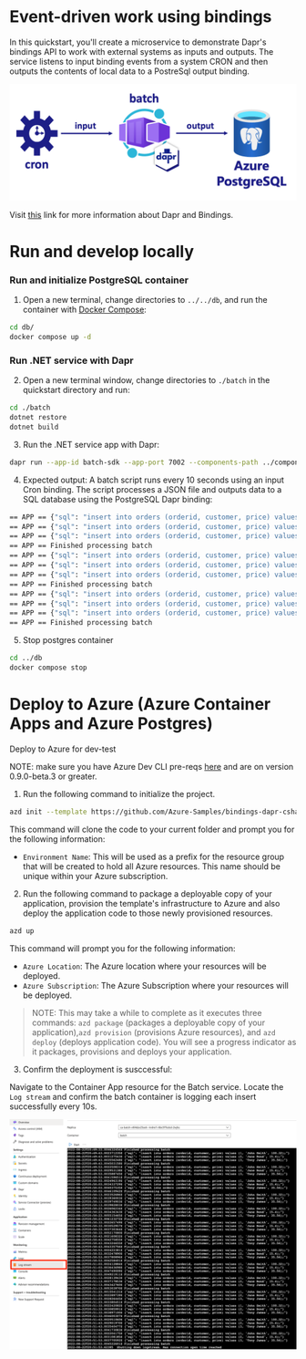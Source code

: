 # Event-driven work using bindings

In this quickstart, you'll create a microservice to demonstrate Dapr's bindings API to work with external systems as inputs and outputs. The service listens to input binding events from a system CRON and then outputs the contents of local data to a PostreSql output binding. 

![](images/bindings-quickstart.png)

Visit [this](https://docs.dapr.io/developing-applications/building-blocks/bindings/) link for more information about Dapr and Bindings.

# Run and develop locally

### Run and initialize PostgreSQL container

1. Open a new terminal, change directories to `../../db`, and run the container with [Docker Compose](https://docs.docker.com/compose/): 

<!-- STEP
name: Run and initialize PostgreSQL container
expected_return_code:
background: true
sleep: 5
timeout_seconds: 6
-->

```bash
cd db/
docker compose up -d
```

<!-- END_STEP -->

### Run .NET service with Dapr

2. Open a new terminal window, change directories to `./batch` in the quickstart directory and run: 

<!-- STEP
name: Install .NET dependencies
-->

```bash
cd ./batch
dotnet restore
dotnet build
```

<!-- END_STEP -->
3. Run the .NET service app with Dapr: 

<!-- STEP
name: Run batch-sdk service
working_dir: ./batch
expected_stdout_lines:
  - '== APP == insert into orders (orderid, customer, price) values (1, ''John Smith'', 100.32)'
  - '== APP == insert into orders (orderid, customer, price) values (2, ''Jane Bond'', 15.4)'
  - '== APP == insert into orders (orderid, customer, price) values (3, ''Tony James'', 35.56)'
  - '== APP == Finished processing batch'
expected_stderr_lines:
output_match_mode: substring
sleep: 11
timeout_seconds: 30
-->
    
```bash
dapr run --app-id batch-sdk --app-port 7002 --components-path ../components -- dotnet run
```
<!-- END_STEP -->

4. Expected output:
A batch script runs every 10 seconds using an input Cron binding. The script processes a JSON file and outputs data to a SQL database using the PostgreSQL Dapr binding:

```bash
== APP == {"sql": "insert into orders (orderid, customer, price) values (1, 'John Smith', 100.32);"}
== APP == {"sql": "insert into orders (orderid, customer, price) values (2, 'Jane Bond', 15.4);"}
== APP == {"sql": "insert into orders (orderid, customer, price) values (3, 'Tony James', 35.56);"}
== APP == Finished processing batch
== APP == {"sql": "insert into orders (orderid, customer, price) values (1, 'John Smith', 100.32);"}
== APP == {"sql": "insert into orders (orderid, customer, price) values (2, 'Jane Bond', 15.4);"}
== APP == {"sql": "insert into orders (orderid, customer, price) values (3, 'Tony James', 35.56);"}
== APP == Finished processing batch
== APP == {"sql": "insert into orders (orderid, customer, price) values (1, 'John Smith', 100.32);"}
== APP == {"sql": "insert into orders (orderid, customer, price) values (2, 'Jane Bond', 15.4);"}
== APP == {"sql": "insert into orders (orderid, customer, price) values (3, 'Tony James', 35.56);"}
== APP == Finished processing batch
```

5. Stop postgres container 

```bash
cd ../db
docker compose stop
```

# Deploy to Azure (Azure Container Apps and Azure Postgres)
Deploy to Azure for dev-test

NOTE: make sure you have Azure Dev CLI pre-reqs [here](https://learn.microsoft.com/en-us/azure/developer/azure-developer-cli/install-azd?tabs=winget-windows%2Cbrew-mac%2Cscript-linux&pivots=os-windows) and are on version 0.9.0-beta.3 or greater.

1. Run the following command to initialize the project. 

```bash
azd init --template https://github.com/Azure-Samples/bindings-dapr-csharp-cron-postgres
``` 

This command will clone the code to your current folder and prompt you for the following information:

- `Environment Name`: This will be used as a prefix for the resource group that will be created to hold all Azure resources. This name should be unique within your Azure subscription.

2. Run the following command to package a deployable copy of your application, provision the template's infrastructure to Azure and also deploy the application code to those newly provisioned resources.

```bash
azd up
```

This command will prompt you for the following information:
- `Azure Location`: The Azure location where your resources will be deployed.
- `Azure Subscription`: The Azure Subscription where your resources will be deployed.

> NOTE: This may take a while to complete as it executes three commands: `azd package` (packages a deployable copy of your application),`azd provision` (provisions Azure resources), and `azd deploy` (deploys application code). You will see a progress indicator as it packages, provisions and deploys your application.

3. Confirm the deployment is susccessful:

Navigate to the Container App resource for the Batch service. Locate the `Log stream` and confirm the batch container is logging each insert successfully every 10s. 

![](images/log_stream.png)

